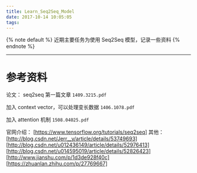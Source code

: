 ```yaml
---
title: Learn_Seq2Seq_Model
date: 2017-10-14 10:05:05
tags:
---
```


{% note default %}
近期主要任务为使用 Seq2Seq 模型，记录一些资料
{% endnote %}

<!--more-->

---
# 参考资料
论文：
seq2seq 第一篇文章
``1409.3215.pdf``

加入 context vector，可以处理变长数据
``1406.1078.pdf``

加入 attention 机制
``1508.04025.pdf``

官网介绍：
[https://www.tensorflow.org/tutorials/seq2seq]
其他：
[http://blog.csdn.net/Jerr__y/article/details/53749693]
[http://blog.csdn.net/u012436149/article/details/52976413]
[http://blog.csdn.net/u014595019/article/details/52826423]
[http://www.jianshu.com/p/1d3de928f40c]
[https://zhuanlan.zhihu.com/p/27769667]

